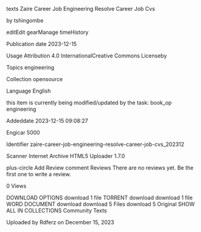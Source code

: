 
texts
Zaire Career Job Engineering Resolve Career Job Cvs

by
    tshingombe


editEdit
gearManage
timeHistory

Publication date
    2023-12-15 

Usage
    Attribution 4.0 InternationalCreative Commons Licenseby

Topics
    engineering

Collection
    opensource

Language
    English

this item is currently being modified/updated by the task: book_op
engineering

Addeddate
    2023-12-15 09:08:27

Engicar
    5000

Identifier
    zaire-career-job-engineering-resolve-career-job-cvs_202312

Scanner
    Internet Archive HTML5 Uploader 1.7.0

plus-circle Add Review
comment
Reviews
There are no reviews yet. Be the first one to write a review.

0 Views

DOWNLOAD OPTIONS
download 1 file
TORRENT download
download 1 file
WORD DOCUMENT download
download 5 Files
download 5 Original
SHOW ALL
IN COLLECTIONS
Community Texts

Uploaded by
Rdferz
on December 15, 2023
